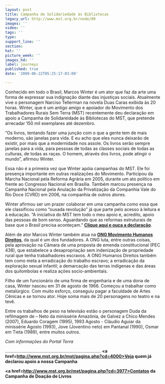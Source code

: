 ```yaml
---
layout: post
title: Campanha de Solidariedade às Bibliotecas
legacy_url: http://www.mst.org.br/node/89
images: ''
video: ''
tags: ''
type: 
support_line: ''
section: 
hat: ''
picture_week: ''
images_hd: ''
label: journeys
published: true
date: '2009-06-22T05:25:17-03:00'

---
```

Conhecido em todo o Brasil, Marcos Winter é um ator que faz da arte uma forma de expressar sua indignação diante das injustiças sociais. Atualmente vive o personagem Narciso Tellerman na novela Duas Caras exibida às 20 horas. Winter, que é um antigo amigo e apoiador do Movimento dos Trabalhadores Rurais Sem Terra (MST) recentemente deu declaração em apoio a Campanha de Solidareidade às Bibliotecas do MST, que pretende arrecadar 150 mil exemplares até dezembro.

“Os livros, tentando fazer uma junção com o que a gente tem de mais moderno, são janelas para vida. E eu acho que eles nunca deixarão de existir, por mais que a modernidade nos assole. Os livros serão sempre janelas para a vida, para pessoas de todas as classes sociais de todas as culturas, de todas as raças. O homem, através dos livros, pode atingir o mundo”, afirmou Winter. 

Essa não é a primeira vez que Winter apóia campanhas do MST. Ele foi presença importante em outras realizações do Movimento. Participou da Marcha Nacional pela Reforma Agrária em 2005, durante um ato político em frente ao Congresso Nacional em Brasília. Também marcou presença na Campanha Nacional pela Anulação da Privatização da Companhia Vale do Rio Doce (CVRD) em 2006, na companhia de outros atores. 

Winter afirmou ser um prazer colaborar em uma campanha como essa que ele classificou como “ousada revolução” já que parte pelo acesso à leitura e à educação. “A iniciativa do MST tem todo o meu apoio e, acredito, apoio das pessoas de bom senso. Aguardando que as reformas estruturais de base que o Brasil precisa aconteçam.” <b><a href= http://www.mst.org.br/sites/mst/files/marcos_winter.mp3>Clique aqui e ouça a declaração</a></b>.

Além de ator Marcos Winter também atua na <b><a href=http://www.humanosdireitos.org>ONG Movimento Humanos Direitos</a></b>, da qual é um dos fundadores. A ONG luta, entre outras coisas, pela aprovação na Câmara de uma proposta de emenda constitucional (PEC 438), que estabelece a desapropriação sem indenização de propriedade rural que tenha trabalhadores escravos. A ONG Humanos Direitos também tem como meta a erradicação do trabalho escravo; a erradicação da exploração sexual infantil; a demarcação das terras indígenas e das áreas dos quilombolas e realiza ações socio-ambientais. 

Filho de um funcionário de uma firma de engenharia e de uma dona de casa, Winter nasceu em 31 de agosto de 1966. Começou a trabalhar como metalúrgico. Com muito esforço, conseguiu pagar a faculdade de Artes Cênicas e se tornou ator. Hoje soma mais de 20 personagens no teatro e na tevê. 

Entre os trabalhos de peso na televisão estão o personagem Duda da refilmagem de – Neto da minissérie Amazônia, de Galvez a Chico Mendes (2007), Eduardo Coragem (1995), 1993 Agosto - Cláudio Aguiar da minissérie Agosto (1993),  Jove (Joventino neto) em Pantanal  (1990), Osmar em Tieta (1989), entre muitos outros.

<i>Com informações do Portal Terra</i>

.............................................................................
<b><a href=http://www.mst.org.br/mst/pagina.php?cd=4000>Veja quem já declarou apoio a nossa Campanha</a></b>

<b><a href=http://www.mst.org.br/mst/pagina.php?cd=3977>Contatos da Campanha de Doação de Livros</a></b>
